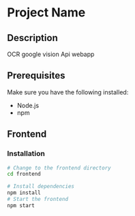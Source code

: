 # Project Name

## Description
OCR google vision Api webapp

## Prerequisites
Make sure you have the following installed:
- Node.js
- npm

## Frontend

### Installation
```bash
# Change to the frontend directory
cd frontend

# Install dependencies
npm install
# Start the frontend
npm start

